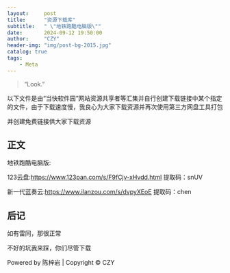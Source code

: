 ```yaml
---
layout:     post
title:      "资源下载库"
subtitle:   " \"地铁跑酷电脑版\""
date:       2024-09-12 19:50:00
author:     "CZY"
header-img: "img/post-bg-2015.jpg"
catalog: true
tags:
    - Meta
---
```


> “Look.”


以下文件是由“当快软件园”网站资源共享者等汇集并自行创建下载链接中某个指定的文件，由于下载速度慢，我良心为大家下载资源并再次使用第三方网盘工具打包

并创建免费链接供大家下载资源


## 正文

地铁跑酷电脑版: 

123云盘:https://www.123pan.com/s/F9fCjv-xHvdd.html  提取码：snUV

新一代蓝奏云:https://www.ilanzou.com/s/dvpyXEoE  提取码：chen

## 后记

如有雷同，那很正常

不好的坑我来踩，你们尽管下载

Powered by 陈梓岩 | Copyright © CZY

